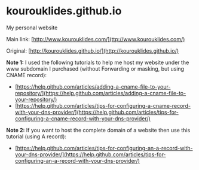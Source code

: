 # kourouklides.github.io

My personal website

Main link:
[http://www.kourouklides.com/](ttp://www.kourouklides.com/)

Original:
[http://kourouklides.github.io/](http://kourouklides.github.io/)


**Note 1:** I used the following tutorials to help me host my website under the www subdomain I purchased (without Forwarding or masking, but using CNAME record):
* [https://help.github.com/articles/adding-a-cname-file-to-your-repository/](https://help.github.com/articles/adding-a-cname-file-to-your-repository/)
* [https://help.github.com/articles/tips-for-configuring-a-cname-record-with-your-dns-provider/](https://help.github.com/articles/tips-for-configuring-a-cname-record-with-your-dns-provider/)

**Note 2:** If you want to host the complete domain of a website then use this tutorial (using A record):
* [https://help.github.com/articles/tips-for-configuring-an-a-record-with-your-dns-provider/](https://help.github.com/articles/tips-for-configuring-an-a-record-with-your-dns-provider/)



